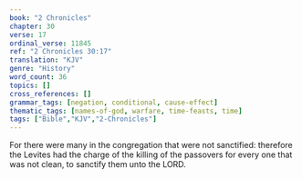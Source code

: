 ```yaml
---
book: "2 Chronicles"
chapter: 30
verse: 17
ordinal_verse: 11845
ref: "2 Chronicles 30:17"
translation: "KJV"
genre: "History"
word_count: 36
topics: []
cross_references: []
grammar_tags: [negation, conditional, cause-effect]
thematic_tags: [names-of-god, warfare, time-feasts, time]
tags: ["Bible","KJV","2-Chronicles"]
---
```

For there were many in the congregation that were not sanctified: therefore the Levites had the charge of the killing of the passovers for every one that was not clean, to sanctify them unto the LORD.
